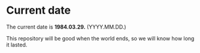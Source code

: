 # Current date

The current date is **1984.03.29.** (YYYY.MM.DD.)

This repository will be good when the world ends, so we will know how long it lasted.